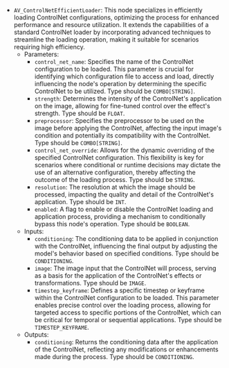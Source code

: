 - `AV_ControlNetEfficientLoader`: This node specializes in efficiently loading ControlNet configurations, optimizing the process for enhanced performance and resource utilization. It extends the capabilities of a standard ControlNet loader by incorporating advanced techniques to streamline the loading operation, making it suitable for scenarios requiring high efficiency.
    - Parameters:
        - `control_net_name`: Specifies the name of the ControlNet configuration to be loaded. This parameter is crucial for identifying which configuration file to access and load, directly influencing the node's operation by determining the specific ControlNet to be utilized. Type should be `COMBO[STRING]`.
        - `strength`: Determines the intensity of the ControlNet's application on the image, allowing for fine-tuned control over the effect's strength. Type should be `FLOAT`.
        - `preprocessor`: Specifies the preprocessor to be used on the image before applying the ControlNet, affecting the input image's condition and potentially its compatibility with the ControlNet. Type should be `COMBO[STRING]`.
        - `control_net_override`: Allows for the dynamic overriding of the specified ControlNet configuration. This flexibility is key for scenarios where conditional or runtime decisions may dictate the use of an alternative configuration, thereby affecting the outcome of the loading process. Type should be `STRING`.
        - `resolution`: The resolution at which the image should be processed, impacting the quality and detail of the ControlNet's application. Type should be `INT`.
        - `enabled`: A flag to enable or disable the ControlNet loading and application process, providing a mechanism to conditionally bypass this node's operation. Type should be `BOOLEAN`.
    - Inputs:
        - `conditioning`: The conditioning data to be applied in conjunction with the ControlNet, influencing the final output by adjusting the model's behavior based on specified conditions. Type should be `CONDITIONING`.
        - `image`: The image input that the ControlNet will process, serving as a basis for the application of the ControlNet's effects or transformations. Type should be `IMAGE`.
        - `timestep_keyframe`: Defines a specific timestep or keyframe within the ControlNet configuration to be loaded. This parameter enables precise control over the loading process, allowing for targeted access to specific portions of the ControlNet, which can be critical for temporal or sequential applications. Type should be `TIMESTEP_KEYFRAME`.
    - Outputs:
        - `conditioning`: Returns the conditioning data after the application of the ControlNet, reflecting any modifications or enhancements made during the process. Type should be `CONDITIONING`.
